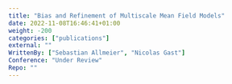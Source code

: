 ```yaml
---
title: "Bias and Refinement of Multiscale Mean Field Models"
date: 2022-11-08T16:46:41+01:00
weight: -200
categories: ["publications"]
external: ""
WrittenBy: ["Sebastian Allmeier", "Nicolas Gast"]
Conference: "Under Review"
Repo: ""
---
```



